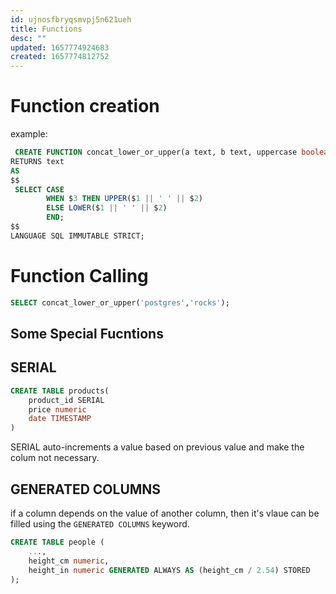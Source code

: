 ```yaml
---
id: ujnosfbryqsmvpj5n621ueh
title: Functions
desc: ""
updated: 1657774924683
created: 1657774812752
---
```


# Function creation

example:

```sql
 CREATE FUNCTION concat_lower_or_upper(a text, b text, uppercase boolean DEFAULT false)
RETURNS text
AS
$$
 SELECT CASE
        WHEN $3 THEN UPPER($1 || ' ' || $2)
        ELSE LOWER($1 || ' ' || $2)
        END;
$$
LANGUAGE SQL IMMUTABLE STRICT;
```

# Function Calling

```sql
SELECT concat_lower_or_upper('postgres','rocks');
```

## Some Special Fucntions

## SERIAL

```sql
CREATE TABLE products(
    product_id SERIAL
    price numeric
    date TIMESTAMP
)
```

SERIAL auto-increments a value based on previous value and make the colum not necessary.

## GENERATED COLUMNS

if a column depends on the value of another column, then it's vlaue can be filled using the `GENERATED COLUMNS` keyword.

```sql
CREATE TABLE people (
    ...,
    height_cm numeric,
    height_in numeric GENERATED ALWAYS AS (height_cm / 2.54) STORED
);
```
